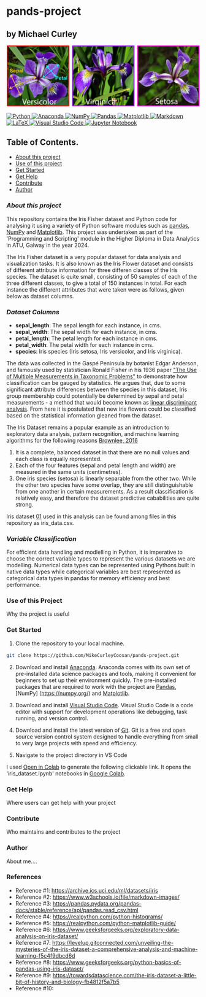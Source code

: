 # pands-project

## **by Michael Curley**

![Iris Data Set](Images/iris_image.png)


<a target="_blank" href="https://docs.python.org/3/tutorial/index.html">
  <img src="https://img.shields.io/badge/python-3670A0?style=for-the-badge&logo=python&logoColor=ffdd54" alt="Python"/>
</a>
<a target="_blank" href="https://www.anaconda.com/">
  <img src="https://img.shields.io/badge/Anaconda-%2344A833.svg?style=for-the-badge&logo=anaconda&logoColor=white" alt="Anaconda"/>
</a>
<a target="_blank" href="https://numpy.org/devdocs/index.html">
  <img src="https://img.shields.io/badge/numpy-%23013243.svg?style=for-the-badge&logo=numpy&logoColor=white" alt="NumPy"/>
</a>
<a target="_blank" href="https://pypi.org/project/pandas/">
  <img src="https://img.shields.io/badge/pandas-%23150458.svg?style=for-the-badge&logo=pandas&logoColor=white" alt="Pandas"/>
</a>
<a target="_blank" href="https://matplotlib.org/">
  <img src="https://img.shields.io/badge/Matplotlib-%23ffffff.svg?style=for-the-badge&logo=Matplotlib&logoColor=black" alt="Matplotlib"/>
</a>
<a target="_blank" href="https://docs.github.com/en/get-started/writing-on-github/getting-started-with-writing-and-formatting-on-github/basic-writing-and-formatting-syntax">
  <img src="https://img.shields.io/badge/markdown-%23000000.svg?style=for-the-badge&logo=markdown&logoColor=white" alt="Markdown"/>
</a>
<a target="_blank" href="https://www.latex-project.org/">
  <img src="https://img.shields.io/badge/latex-%23008080.svg?style=for-the-badge&logo=latex&logoColor=white" alt="LaTeX"/>
</a>
<a target="_blank" href="https://code.visualstudio.com/">
  <img src="https://img.shields.io/badge/Visual%20Studio%20Code-0078d7.svg?style=for-the-badge&logo=visual-studio-code&logoColor=white" alt="Visual Studio Code"/>
</a>
<a target="_blank" href="https://jupyter.org/">
  <img src="https://img.shields.io/badge/jupyter-%23FA0F00.svg?style=for-the-badge&logo=jupyter&logoColor=white" alt="Jupyter Notebook"/>
</a>

## Table of Contents.

* [About this project](#about-this-project)
* [Use of this project](#use-of-this-project)
* [Get Started](#get-started)
* [Get Help](#get-help)
* [Contribute](#contribute)
* [Author](#author)

### ***About this project***

This repository contains the Iris Fisher dataset and Python code for analysing it using a variety of Python software modules such as [pandas](https://pandas.pydata.org/), [NumPy](https://numpy.org/) and [Matplotlib](https://matplotlib.org/). This project was undertaken as part of the 'Programming and Scripting' module in the Higher Diploma in Data Analytics in ATU, Galway in the year 2024.

The Iris Fisher dataset is a very popular dataset for data analysis and visualization tasks. It is also known as the Iris Flower dataset and consists of different attribute information for three differen classes of the Iris species. The dataset is quite small, consisting of 50 samples of each of the three different classes, to give a total of 150 instances in total. For each instance the different attributes that were taken were as follows, given below as dataset columns. 

### ***Dataset Columns***

- **sepal_length**: The sepal length for each instance, in cms.
- **sepal_width**: The sepal width for each instance, in cms.
- **petal_length**: The petal length for each instance in cms.
- **petal_width**: The petal width for each instance in cms.
- **species**: Iris species (Iris setosa, Iris versicolor, and Iris virginica).

The data was collected in the Gaspé Peninsula by botanist Edgar Anderson, and famously used by statistician Ronald Fisher in his 1936 paper ["The Use of Multiple Measurements in Taxonomic Problems"](https://onlinelibrary.wiley.com/doi/10.1111/j.1469-1809.1936.tb02137.x) to demonstrate how classification can be gauged by statistics. He argues that, due to some significant attribute differences between the species in this dataset, Iris group membership could potentially be determined by sepal and petal measurements - a method that would become known as [linear discriminant analysis](https://en.wikipedia.org/wiki/Linear_discriminant_analysis#:~:text=Linear%20discriminant%20analysis%20(LDA)%2C,classes%20of%20objects%20or%20events.). From here it is postulated that new iris flowers could be classified based on the statistical information gleaned from the dataset.

The Iris Dataset remains a popular example as an introduction to exploratory data analysis, pattern recognition, and machine learning algorithms for the following reasons [Brownlee, 2016](https://machinelearningmastery.com/machine-learning-in-python-step-by-step/)

1. It is a complete, balanced dataset in that there are no null values and each class is equally represented.
1. Each of the four features (sepal and petal length and width) are measured in the same units (centimetres).
1. One iris species (setosa) is linearly separable from the other two. While the other two species have some overlap, they are still distinguishable from one another in certain measurements. As a result classification is relatively easy, and therefore the dataset predictive cababilities are quite strong.

Iris dataset [01](#references) used in this analysis can be found among files in this repository as iris_data.csv.


### ***Variable Classification***

For efficient data handling and modlelling in Python, it is imperative to choose the correct variable types to represent the various datasets we are modelling. Numerical data types can be represented using Pythons built in native data types while categorical variables are best represented as categorical data types in pandas for memory efficiency and best performance.


### Use of this Project

Why the project is useful

### Get Started


1. Clone the repository to your local machine. 

```sh
git clone https://github.com/MikeCurleyCoosan/pands-project.git

```
2. Download and install [Anaconda](https://www.anaconda.com/). Anaconda comes with its own set of pre-installed data science packages and tools, making it convenient for 
beginners to set up their environment quickly. The pre-installed packages that are required to work with the project are [Pandas](https://pandas.pydata.org/), [NumPy]
(https://numpy.org/) and [Matplotlib](https://matplotlib.org/).

3. Download and install [Visual Studio Code](https://code.visualstudio.com/). Visual Studio Code is a code editor with support for development operations like debugging, 
task running, and version control.

4. Download and install the latest version of [Git](https://git-scm.com/). Git is a free and open source version control system designed to handle everything from small to 
very large projects with speed and efficiency.

5. Navigate to the project directory in VS Code


I used [Open in Colab](https://openincolab.com/) to generate the following clickable link. It opens the 'iris_dataset.ipynb' notebooks in [Google Colab](https://colab.research.google.com/).



### Get Help

Where users can get help with your project

### Contribute 

Who maintains and contributes to the project

### Author

About me....

### References

- Reference #1: https://archive.ics.uci.edu/ml/datasets/iris
- Reference #2: https://www.w3schools.io/file/markdown-images/ 
- Reference #3: https://pandas.pydata.org/pandas-docs/stable/reference/api/pandas.read_csv.html
- Reference #4: https://realpython.com/python-histograms/ 
- Reference #5: https://realpython.com/python-matplotlib-guide/
- Reference #6: https://www.geeksforgeeks.org/exploratory-data-analysis-on-iris-dataset/
- Reference #7: https://levelup.gitconnected.com/unveiling-the-mysteries-of-the-iris-dataset-a-comprehensive-analysis-and-machine-learning-f5c4f9dbcd6d
- Reference #8: https://www.geeksforgeeks.org/python-basics-of-pandas-using-iris-dataset/
- Reference #9: https://towardsdatascience.com/the-iris-dataset-a-little-bit-of-history-and-biology-fb4812f5a7b5
- Reference #10: 

